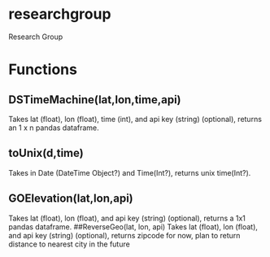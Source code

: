 # researchgroup
Research Group

# Functions
##	DSTimeMachine(lat,lon,time,api)
Takes lat (float), lon (float), time (int), and api key (string) (optional), returns an 1 x n pandas dataframe.
## toUnix(d,time)
Takes in Date (DateTime Object?) and Time(Int?), returns unix time(Int?).
## GOElevation(lat,lon,api)
Takes lat (float), lon (float), and api key (string) (optional), returns a 1x1 pandas dataframe.
##ReverseGeo(lat, lon, api)
Takes lat (float), lon (float), and api key (string) (optional), returns zipcode for now, plan to return distance to nearest city in the future











